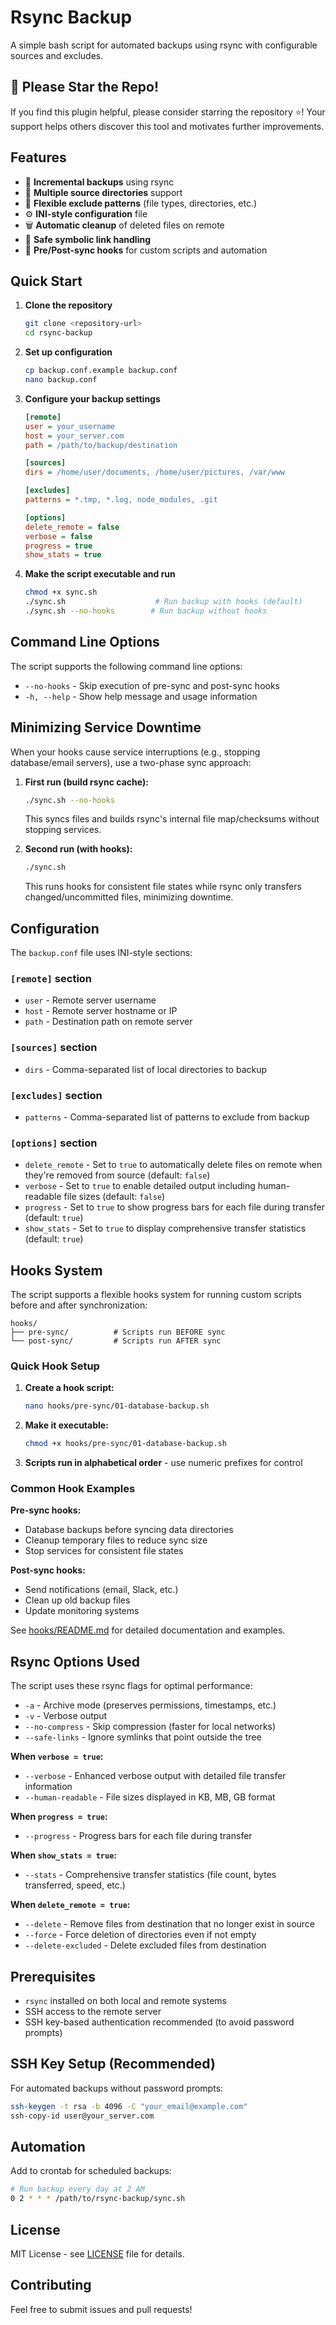 # Rsync Backup

A simple bash script for automated backups using rsync with configurable sources and excludes.

## 🌟 Please Star the Repo!

If you find this plugin helpful, please consider starring the repository ⭐! Your support helps others discover this tool and motivates further improvements.

## Features

- 🔄 **Incremental backups** using rsync
- 📁 **Multiple source directories** support
- 🚫 **Flexible exclude patterns** (file types, directories, etc.)
- ⚙️ **INI-style configuration** file
- 🗑️ **Automatic cleanup** of deleted files on remote
- 🔗 **Safe symbolic link handling**
- 🔧 **Pre/Post-sync hooks** for custom scripts and automation

## Quick Start

1. **Clone the repository**

   ```bash
   git clone <repository-url>
   cd rsync-backup
   ```

2. **Set up configuration**

   ```bash
   cp backup.conf.example backup.conf
   nano backup.conf
   ```

3. **Configure your backup settings**

   ```ini
   [remote]
   user = your_username
   host = your_server.com
   path = /path/to/backup/destination

   [sources]
   dirs = /home/user/documents, /home/user/pictures, /var/www

   [excludes]
   patterns = *.tmp, *.log, node_modules, .git

   [options]
   delete_remote = false
   verbose = false
   progress = true
   show_stats = true
   ```

4. **Make the script executable and run**

   ```bash
   chmod +x sync.sh
   ./sync.sh                    # Run backup with hooks (default)
   ./sync.sh --no-hooks        # Run backup without hooks
   ```

## Command Line Options

The script supports the following command line options:

- `--no-hooks` - Skip execution of pre-sync and post-sync hooks
- `-h, --help` - Show help message and usage information

## Minimizing Service Downtime

When your hooks cause service interruptions (e.g., stopping database/email servers), use a two-phase sync approach:

1. **First run (build rsync cache):**
   ```bash
   ./sync.sh --no-hooks
   ```
   This syncs files and builds rsync's internal file map/checksums without stopping services.

2. **Second run (with hooks):**
   ```bash
   ./sync.sh
   ```
   This runs hooks for consistent file states while rsync only transfers changed/uncommitted files, minimizing downtime.

## Configuration

The `backup.conf` file uses INI-style sections:

### `[remote]` section

- `user` - Remote server username
- `host` - Remote server hostname or IP
- `path` - Destination path on remote server

### `[sources]` section  

- `dirs` - Comma-separated list of local directories to backup

### `[excludes]` section

- `patterns` - Comma-separated list of patterns to exclude from backup

### `[options]` section

- `delete_remote` - Set to `true` to automatically delete files on remote when they're removed from source (default: `false`)
- `verbose` - Set to `true` to enable detailed output including human-readable file sizes (default: `false`)
- `progress` - Set to `true` to show progress bars for each file during transfer (default: `true`)
- `show_stats` - Set to `true` to display comprehensive transfer statistics (default: `true`)

## Hooks System

The script supports a flexible hooks system for running custom scripts before and after synchronization:

```
hooks/
├── pre-sync/          # Scripts run BEFORE sync
└── post-sync/         # Scripts run AFTER sync
```

### Quick Hook Setup

1. **Create a hook script:**

   ```bash
   nano hooks/pre-sync/01-database-backup.sh
   ```

2. **Make it executable:**

   ```bash
   chmod +x hooks/pre-sync/01-database-backup.sh
   ```

3. **Scripts run in alphabetical order** - use numeric prefixes for control

### Common Hook Examples

**Pre-sync hooks:**

- Database backups before syncing data directories
- Cleanup temporary files to reduce sync size
- Stop services for consistent file states

**Post-sync hooks:**

- Send notifications (email, Slack, etc.)
- Clean up old backup files
- Update monitoring systems

See [hooks/README.md](hooks/README.md) for detailed documentation and examples.

## Rsync Options Used

The script uses these rsync flags for optimal performance:

- `-a` - Archive mode (preserves permissions, timestamps, etc.)
- `-v` - Verbose output
- `--no-compress` - Skip compression (faster for local networks)
- `--safe-links` - Ignore symlinks that point outside the tree

**When `verbose = true`:**

- `--verbose` - Enhanced verbose output with detailed file transfer information
- `--human-readable` - File sizes displayed in KB, MB, GB format

**When `progress = true`:**

- `--progress` - Progress bars for each file during transfer

**When `show_stats = true`:**

- `--stats` - Comprehensive transfer statistics (file count, bytes transferred, speed, etc.)

**When `delete_remote = true`:**

- `--delete` - Remove files from destination that no longer exist in source
- `--force` - Force deletion of directories even if not empty
- `--delete-excluded` - Delete excluded files from destination

## Prerequisites

- `rsync` installed on both local and remote systems
- SSH access to the remote server
- SSH key-based authentication recommended (to avoid password prompts)

## SSH Key Setup (Recommended)

For automated backups without password prompts:

```bash
ssh-keygen -t rsa -b 4096 -C "your_email@example.com"
ssh-copy-id user@your_server.com
```

## Automation

Add to crontab for scheduled backups:

```bash
# Run backup every day at 2 AM
0 2 * * * /path/to/rsync-backup/sync.sh
```

## License

MIT License - see [LICENSE](LICENSE) file for details.

## Contributing

Feel free to submit issues and pull requests!
